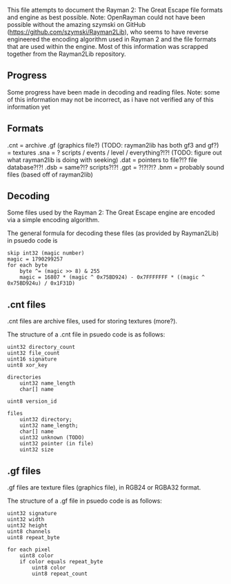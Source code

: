 This file attempts to document the Rayman 2: The Great Escape file formats and engine as best possible.
Note: OpenRayman could not have been possible without the amazing szymski on GitHub (https://github.com/szymski/Rayman2Lib), who seems to have reverse engineered the encoding algorithm used in Rayman 2 and the file formats that are used within the engine. Most of this information was scrapped together from the Rayman2Lib repository.


## Progress


Some progress have been made in decoding and reading files.
Note: some of this information may not be incorrect, as i have not verified any of this information yet


## Formats


.cnt = archive
.gf (graphics file?) (TODO: rayman2lib has both gf3 and gf?) = textures
.sna = ? scripts / events / level / everything?!?! (TODO: figure out what rayman2lib is doing with seeking)
.dat = pointers to file?!? file database?!?!
.dsb = same?!? scripts?!?!
.gpt = ?!?!?!?
.bnm = probably sound files (based off of rayman2lib)


## Decoding


Some files used by the Rayman 2: The Great Escape engine are encoded via a simple encoding algorithm.


The general formula for decoding these files (as provided by Rayman2Lib) in psuedo code is

```
skip int32 (magic number)
magic = 1790299257
for each byte
	byte ^= (magic >> 8) & 255
	magic = 16807 * (magic ^ 0x75BD924) - 0x7FFFFFFF * ((magic ^ 0x75BD924u) / 0x1F31D)
```


## .cnt files


.cnt files are archive files, used for storing textures (more?).


The structure of a .cnt file in psuedo code is as follows:

```
uint32 directory_count
uint32 file_count
uint16 signature
uint8 xor_key

directories
	uint32 name_length
	char[] name

uint8 version_id

files
	uint32 directory;
	uint32 name_length;
	char[] name
	uint32 unknown (TODO)
	uint32 pointer (in file)
	uint32 size
```

## .gf files


.gf files are texture files (graphics file), in RGB24 or RGBA32 format.


The structure of a .gf file in psuedo code is as follows:

```
uint32 signature
uint32 width
uint32 height
uint8 channels
uint8 repeat_byte

for each pixel
	uint8 color
	if color equals repeat_byte
		uint8 color
		uint8 repeat_count
```
